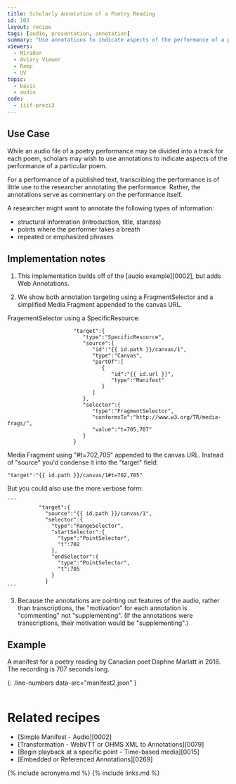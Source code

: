 ```yaml
---
title: Scholarly Annotation of a Poetry Reading
id: 103
layout: recipe
tags: [audio, presentation, annotation]
summary: "Use annotations to indicate aspects of the performance of a particular poem."
viewers:
  - Mirador
  - Aviary Viewer
  - Ramp
  - UV
topic:
  - basic
  - audio
code:
  - iiif-prezi3
---
```



## Use Case

While an audio file of a poetry performance may be divided into a track for each poem, scholars may wish to use annotations to indicate aspects of the performance of a particular poem.  

For a performance of a published text, transcribing the performance is of little use to the researcher annotating the performance.  Rather, the annotations serve as commentary on the performance itself.

A researcher might want to annotate the following types of information:
* structural information (introduction, title, stanzas)
* points where the performer takes a breath
* repeated or emphasized phrases

## Implementation notes

1. This implementation builds off of the [audio example][0002], but adds Web Annotations.

2. We show both annotation targeting using a FragmentSelector and a simplified Media Fragment appended to the canvas URL.

FragementSelector using a SpecificResource:

```
                     "target":{
                        "type":"SpecificResource",
                        "source":{
                           "id":"{{ id.path }}/canvas/1",
                           "type":"Canvas",
                           "partOf":[
                              {
                                 "id":"{{ id.url }}",
                                 "type":"Manifest"
                              }
                           ]
                        },
                        "selector":{
                           "type":"FragmentSelector",
                           "conformsTo":"http://www.w3.org/TR/media-frags/",
                           "value":"t=705,707"
                        }
                     }

```

Media Fragment using "#t=702,705" appended to the canvas URL. Instead of "source" you'd condense it into the "target" field:

```
"target":"{{ id.path }}/canvas/1#t=702,705"
```

But you could also use the more verbose form:

    ```
              "target":{
                "source":"{{ id.path }}/canvas/1",
                "selector":{
                  "type":"RangeSelector",
                  "startSelector":{
                    "type":"PointSelector",
                    "t":702
                  },
                  "endSelector":{
                    "type":"PointSelector",
                    "t":705
                  }
                }
    ```


3.  Because the annotations are pointing out features of the audio, rather than transcriptions, the "motivation" for each annotation is "commenting" not "supplementing".  (If the annotations were transcriptions, their motivation would be "supplementing".)


## Example

A manifest for a poetry reading by Canadian poet Daphne Marlatt in 2018.  The recording is 707 seconds long.

{: .line-numbers data-src="manifest2.json" }
```json
```


# Related recipes

* [Simple Manifest - Audio][0002]
* [Transformation - WebVTT or OHMS XML to Annotations][0079]
* [Begin playback at a specific point - Time-based media][0015]
* [Embedded or Referenced Annotations][0269]

{% include acronyms.md %}
{% include links.md %}

